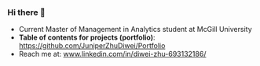 ### Hi there 👋

- Current Master of Management in Analytics student at McGill University
- **Table of contents for projects (portfolio)**: https://github.com/JuniperZhuDiwei/Portfolio
- Reach me at: www.linkedin.com/in/diwei-zhu-693132186/

